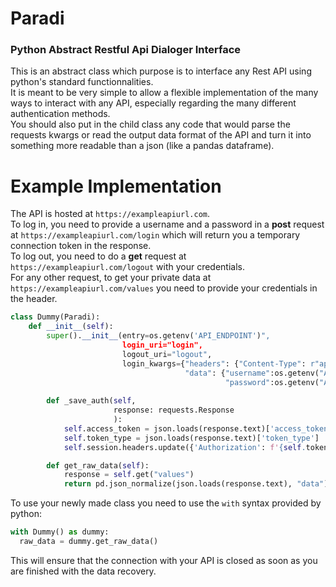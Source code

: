 # Paradi
### Python Abstract Restful Api Dialoger Interface

This is an abstract class which purpose is to interface any Rest API using python's standard functionnalities. <br/>
It is meant to be very simple to allow a flexible implementation of the many ways to interact with any API, especially regarding the many different authentication methods. <br/>
You should also put in the child class any code that would parse the requests kwargs or read the output data format of the API and turn it into something more readable than a json (like a pandas dataframe). <br/>

# Example Implementation
The API is hosted at `https://exampleapiurl.com`. <br/>
To log in, you need to provide a username and a password in a **post** request at `https://exampleapiurl.com/login` which will return you a temporary connection token in the response. <br/>
To log out, you need to do a **get** request at `https://exampleapiurl.com/logout` with your credentials. <br/>
For any other request, to get your private data at `https://exampleapiurl.com/values` you need to provide your credentials in the header. <br/>

```py
class Dummy(Paradi):
    def __init__(self):
        super().__init__(entry=os.getenv('API_ENDPOINT')",
                         login_uri="login",
                         logout_uri="logout",
                         login_kwargs={"headers": {"Content-Type": r"application/x-www-form-urlencoded"},
                                       "data": {"username":os.getenv("API_USERNAME"),
                                                "password":os.getenv("API_PASSWORD")}})
        
        def _save_auth(self,
                       response: requests.Response
                       ):
            self.access_token = json.loads(response.text)['access_token']
            self.token_type = json.loads(response.text)['token_type']
            self.session.headers.update({'Authorization': f'{self.token_type} {self.access_token}'})

        def get_raw_data(self):
            response = self.get("values")
            return pd.json_normalize(json.loads(response.text), "data")
```

To use your newly made class you need to use the `with` syntax provided by python:

```py
with Dummy() as dummy:
  raw_data = dummy.get_raw_data()
```
This will ensure that the connection with your API is closed as soon as you are finished with the data recovery.

